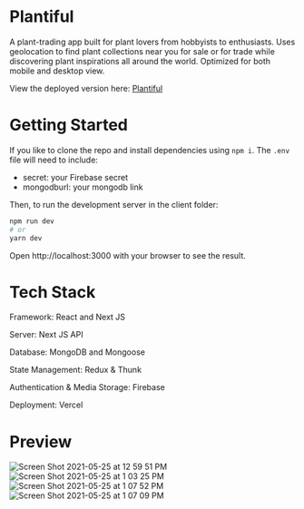 # Plantiful
A plant-trading app built for plant lovers from hobbyists to enthusiasts. Uses geolocation to find plant collections near you for sale or for trade while discovering plant inspirations all around the world. Optimized for both mobile and desktop view.

View the deployed version here: [Plantiful](https://plantiful-app.vercel.app/)

# Getting Started
If you like to clone the repo and install dependencies using `npm i`.
The `.env` file will need to include:
- secret: your Firebase secret
- mongodburl: your mongodb link

Then, to run the development server in the client folder:
```bash
npm run dev
# or
yarn dev
```
Open http://localhost:3000 with your browser to see the result.

# Tech Stack

Framework: React and Next JS

Server: Next JS API

Database: MongoDB and Mongoose

State Management: Redux & Thunk

Authentication & Media Storage: Firebase

Deployment: Vercel

# Preview
![Screen Shot 2021-05-25 at 12 59 51 PM](https://user-images.githubusercontent.com/77682225/119540270-44ddeb00-bd5b-11eb-992b-a07588a63fc9.png)
![Screen Shot 2021-05-25 at 1 03 25 PM](https://user-images.githubusercontent.com/77682225/119540345-57582480-bd5b-11eb-8580-64daa80c40b3.png)
![Screen Shot 2021-05-25 at 1 07 52 PM](https://user-images.githubusercontent.com/77682225/119540361-5aebab80-bd5b-11eb-9d86-126d87efc6fe.png)
![Screen Shot 2021-05-25 at 1 07 09 PM](https://user-images.githubusercontent.com/77682225/119540370-5f17c900-bd5b-11eb-8c99-cab038715705.png)


